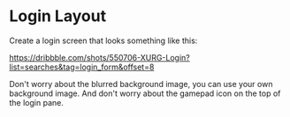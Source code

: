 # Login Layout

Create a login screen that looks something like this:

https://dribbble.com/shots/550706-XURG-Login?list=searches&tag=login_form&offset=8

Don't worry about the blurred background image, you
can use your own background image. And don't worry about the
gamepad icon on the top of the login pane.
